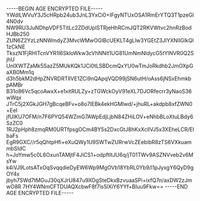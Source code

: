 -----BEGIN AGE ENCRYPTED FILE-----
YWdlLWVuY3J5cHRpb24ub3JnL3YxCi0+IFgyNTUxOSA1RmErYTQ3T1pzeGI4N0dv
NW9RU3JuNDhpVDF5TitLc2ZDdUplSTRjeHhRCmJQT2RKVWtvc2hnRzBodHJBb250
ZUN6Z2YzLzNNWmdyZ3MvcWMwOGlBcUEKLT4gLlw3YGEtZ3JlYXNlIGlkQl1zCkNE
TkszN1FjRHlTcnVYR1l6SkloWkw3cVhNNit1UG81UmNmNldycG5tYlNVR0Q2SjhU
UnlXWTZaMk5SazZ5MUkKQk1JCi0tLSBDcmQxYU0wTmJoRkdhb2JmOXpGaXB0Mm1q
d3h5bkM2dHpZNVRDRTlIVE1ZCi9nQApqVQD99jSN6utH/oAss6jNSxEhmkbpAMBr
B31o86Vc5qcoAwxX+e1xitRULZy+zTGWckOyV91eXL7DJORfecrr3yNaoS36wWqx
JTrC5j2XGkJGH7gBcqeBFv+o8o7IEBk4ekHGMlwd/+jhuRL+akdpb8xfZWN0+EeI
jfUlKU7OFM/n7F6PYQ54WZmG7AWpEdjLjbN84ZHiLOV+eNhbBLoXtuLBdy6SzZC0
1RJ2pHph8zmqRM0URTfpsgOCm4BY5s2DxcGtJ8hKxXcllVJ5x3XEheLCR/ElbaFs
EgR9GXC//r5qQhtpHfi+eXuQWy1U9SWTwZURrwVcZEebibR8zTS6VXkuammbSIdC
h+JoYmw5c0L6OxunTAMjtF4JiCS1+odpftItJU6q/jT01TWv9ASZNVveb2v6MsYw
k4iVJ9LotsATxOqSvqqdieDyEW6Wp9MgOVb18YbRL0Yb9/l1pJyxgY6QyD9gOY4x
jbyh7SWd7tMGuJ30qXJrU847u9XOgSteDkxBzvuaaSPi+ixfQ7n/axDW2zJmwO8R
7HY4WNmCFTDUAQXcbwF8f7is5lXiY6YYf+BIuu9Fkw==
-----END AGE ENCRYPTED FILE-----
